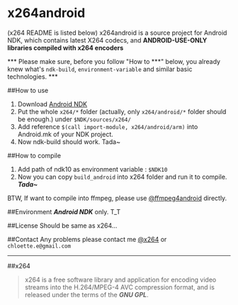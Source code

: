 x264android
===========
(x264 README is listed below)
x264android is a source project for Android NDK, which contains latest X264 codecs, and **ANDROID-USE-ONLY libraries compiled with x264 encoders**

*** Please make sure, before you follow "How to ***" below, you already knew what's `ndk-build`, `environment-variable` and similar basic technologies. ***

##How to use
1. Download [Android NDK](https://developer.android.com/tools/sdk/ndk/index.html)
2. Put the whole `x264/*` folder (actually, only `x264/android/*` folder should be enough.) under `$NDK/sources/x264/`
3. Add reference `$(call import-module, x264/android/arm)` into Android.mk of your NDK project.
4. Now ndk-build should work. Tada~

##How to compile
1. Add path of ndk10 as environment variable : `$NDK10`
2. Now you can copy `build_android` into x264 folder and run it to compile. ***Tada~***

BTW, If want to compile into ffmpeg, please use [@ffmpeg4android](https://github.com/chloette/ffmpeg4android) directly.

##Environment
***Android NDK*** only. T_T

##License
Should be same as x264...

##Contact
Any problems please contact me [@x264](https://github.com/chloette/x264android) or `chloette.e@gmail.com`


---

##x264
>x264 is a free software library and application for encoding video streams into the H.264/MPEG-4 AVC compression format, and is released under the terms of the ***GNU GPL***.